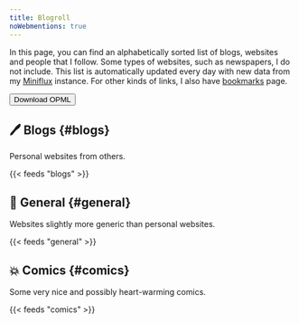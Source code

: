 ```yaml
---
title: Blogroll
noWebmentions: true
---
```


In this page, you can find an alphabetically sorted list of blogs, websites and people that I follow. Some types of websites, such as newspapers, I do not include. This list is automatically updated every day with new data from my [Miniflux](https://miniflux.app/) instance. For other kinds of links, I also have [bookmarks](/bookmarks) page.

<!--more-->

<a href="./feeds.opml" download='feeds.opml'><button>Download OPML</button></a>

## 🖊️ Blogs {#blogs}

Personal websites from others.

{{< feeds "blogs" >}}

## 📡 General {#general}

Websites slightly more generic than personal websites.

{{< feeds "general" >}}

## 💥 Comics {#comics}

Some very nice and possibly heart-warming comics.

{{< feeds "comics" >}}
